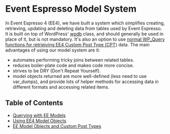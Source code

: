 # Event Espresso Model System

In Event Espresso 4 (EE4), we have built a system which simplifies creating, retrieving, updating and deleting data from tables used by Event Espresso. It is built on top of WordPress' [wpdb](https://codex.wordpress.org/Class_Reference/wpdb) class, and should generally be used in place of it, but is not mandatory. It's also an option to use [normal WP_Query functions for retrieiving EE4 Custom Post Type (CPT)](ee-model-objects-and-custom-post-types.md) data. The main advantages of using our model system are it:

* automates performing tricky joins between related tables.
* reduces boiler-plate code and makes code more concise.
* strives to be DRY (Don't Repeat Yourself).
* model objects returned are more well-defined (less need to use var_dumps), and provide lots of helper methods for accessing data in different formats and accessing related items.

## Table of Contents

- [Querying with EE Models](model-querying.md)
- [Using EE4 Model Objects](using-ee4-model-objects.md)
- [EE Model Objects and Custom Post Types](ee-model-objects-and-custom-post-types.md)